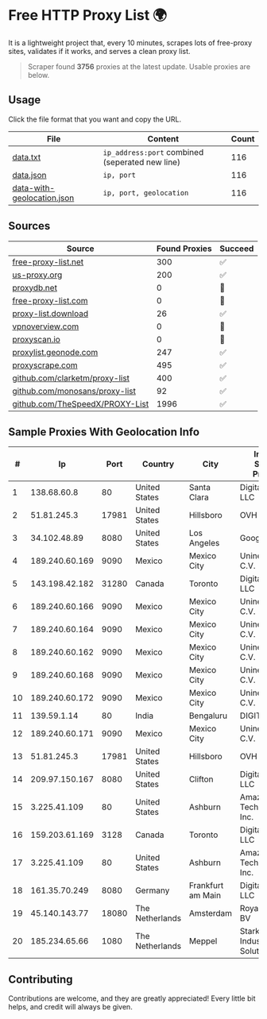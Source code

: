 
# Free HTTP Proxy List 🌍

It is a lightweight project that, every 10 minutes, scrapes lots of free-proxy sites, validates if it works, and serves a clean proxy list.


> Scraper found **3756** proxies at the latest update. Usable proxies are below.

## Usage

Click the file format that you want and copy the URL.


|File|Content|Count|
|----|-------|-----|
|[data.txt](https://raw.githubusercontent.com/themiralay/Proxy-List-World/master/data.txt)|`ip_address:port` combined (seperated new line)|116|
|[data.json](https://raw.githubusercontent.com/themiralay/Proxy-List-World/master/data.json)|`ip, port`|116|
|[data-with-geolocation.json](https://raw.githubusercontent.com/themiralay/Proxy-List-World/master/data-with-geolocation.json)|`ip, port, geolocation`|116|

## Sources

|Source|Found Proxies|Succeed|
|------|-------------|-------|
|[free-proxy-list.net](https://free-proxy-list.net)|300|✅|
|[us-proxy.org](https://www.us-proxy.org)|200|✅|
|[proxydb.net](http://proxydb.net)|0|🚫|
|[free-proxy-list.com](https://free-proxy-list.com/?page=&port=&type%5B%5D=http&type%5B%5D=https&up_time=0&search=Search)|0|🚫|
|[proxy-list.download](https://www.proxy-list.download/HTTP)|26|✅|
|[vpnoverview.com](https://vpnoverview.com/privacy/anonymous-browsing/free-proxy-servers)|0|🚫|
|[proxyscan.io](https://www.proxyscan.io)|0|🚫|
|[proxylist.geonode.com](https://proxylist.geonode.com/api/proxy-list?limit=300&page=1&sort_by=lastChecked&sort_type=desc&protocols=http,https)|247|✅|
|[proxyscrape.com](https://api.proxyscrape.com/v2/?request=displayproxies&protocol=http&timeout=10000&country=all&ssl=all&anonymity=all)|495|✅|
|[github.com/clarketm/proxy-list](https://raw.githubusercontent.com/clarketm/proxy-list/master/proxy-list-raw.txt)|400|✅|
|[github.com/monosans/proxy-list](https://raw.githubusercontent.com/monosans/proxy-list/main/proxies/http.txt)|92|✅|
|[github.com/TheSpeedX/PROXY-List](https://raw.githubusercontent.com/TheSpeedX/PROXY-List/master/http.txt)|1996|✅|


## Sample Proxies With Geolocation Info

|#|Ip|Port|Country|City|Internet Service Provider|
|-|--|----|-------|----|-------------------------|
|1|138.68.60.8|80|United States|Santa Clara|DigitalOcean, LLC|
|2|51.81.245.3|17981|United States|Hillsboro|OVH SAS|
|3|34.102.48.89|8080|United States|Los Angeles|Google LLC|
|4|189.240.60.169|9090|Mexico|Mexico City|Uninet S.A. de C.V.|
|5|143.198.42.182|31280|Canada|Toronto|DigitalOcean, LLC|
|6|189.240.60.166|9090|Mexico|Mexico City|Uninet S.A. de C.V.|
|7|189.240.60.164|9090|Mexico|Mexico City|Uninet S.A. de C.V.|
|8|189.240.60.162|9090|Mexico|Mexico City|Uninet S.A. de C.V.|
|9|189.240.60.168|9090|Mexico|Mexico City|Uninet S.A. de C.V.|
|10|189.240.60.172|9090|Mexico|Mexico City|Uninet S.A. de C.V.|
|11|139.59.1.14|80|India|Bengaluru|DIGITALOCEAN|
|12|189.240.60.171|9090|Mexico|Mexico City|Uninet S.A. de C.V.|
|13|51.81.245.3|17981|United States|Hillsboro|OVH SAS|
|14|209.97.150.167|8080|United States|Clifton|DigitalOcean, LLC|
|15|3.225.41.109|80|United States|Ashburn|Amazon Technologies Inc.|
|16|159.203.61.169|3128|Canada|Toronto|DigitalOcean, LLC|
|17|3.225.41.109|80|United States|Ashburn|Amazon Technologies Inc.|
|18|161.35.70.249|8080|Germany|Frankfurt am Main|DigitalOcean, LLC|
|19|45.140.143.77|18080|The Netherlands|Amsterdam|RoyaleHosting BV|
|20|185.234.65.66|1080|The Netherlands|Meppel|Stark Industries Solutions LTD|



## Contributing

Contributions are welcome, and they are greatly appreciated! Every
little bit helps, and credit will always be given.

